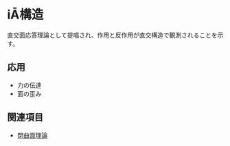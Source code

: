 # iĀ構造

直交面応答理論として提唱され、作用と反作用が直交構造で観測されることを示す。

## 応用

- 力の伝達
- 面の歪み

## 関連項目

- [閉曲面理論](閉曲面理論.md)
